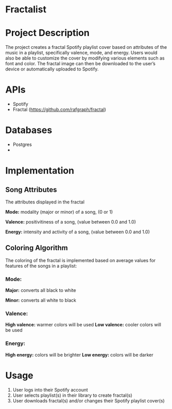 # Fractalist

# Project Description

The project creates a fractal Spotify playlist cover based on attributes of the music in a playlist, specifically valence, mode, and energy. Users would also be able to customize the cover by modifying various elements such as font and color. The fractal image can then be downloaded to the user’s device or automatically uploaded to Spotify.

# APIs
* Spotify
* Fractal (https://github.com/rafgraph/fractal)

# Databases
* Postgres
* 

# Implementation




## Song Attributes
The attributes displayed in the fractal

**Mode:** modality (major or minor) of a song, (0 or 1)

**Valence:** positivitiness of a song, (value between 0.0 and 1.0)

**Energy:** intensity and activity of a song, (value between 0.0 and 1.0)


## Coloring Algorithm
The coloring of the fractal is implemented based on average values for features of the songs in a playlist:

### Mode:
**Major:** converts all black to white
  
**Minor:** converts all white to black
  
### Valence:  
**High valence:** warmer colors will be used
**Low valence:** cooler colors will be used

### Energy:
**High energy:** colors will be brighter
**Low energy:** colors will be darker
  
# Usage
1. User logs into their Spotify account
2. User selects playlist(s) in their library to create fractal(s)
3. User downloads fractal(s) and/or changes their Spotify playlist cover(s)


